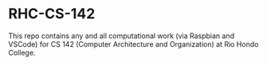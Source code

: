 # RHC-CS-142
This repo contains any and all computational work (via Raspbian and VSCode) for CS 142 (Computer Architecture and Organization) at Rio Hondo College.
